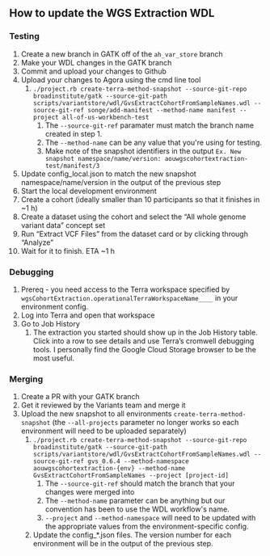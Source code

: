 ## How to update the WGS Extraction WDL

### Testing  
1. Create a new branch in GATK off of the `ah_var_store` branch
2. Make your WDL changes in the GATK branch
3. Commit and upload your changes to Github
4. Upload your changes to Agora using the cmd line tool
    1. `./project.rb create-terra-method-snapshot --source-git-repo broadinstitute/gatk --source-git-path scripts/variantstore/wdl/GvsExtractCohortFromSampleNames.wdl --source-git-ref songe/add-manifest --method-name manifest --project all-of-us-workbench-test`  
       1. The `--source-git-ref` paramater must match the branch name created in step 1. 
       2. The `--method-name` can be any value that you're using for testing. 
       3. Make note of the snapshot identifiers in the output `Ex. New snapshot namespace/name/version: aouwgscohortextraction-test/manifest/3`
5. Update config_local.json to match the new snapshot namespace/name/version in the output of the previous step
6. Start the local development environment 
7. Create a cohort (ideally smaller than 10 participants so that it finishes in ~1 h)
8. Create a dataset using the cohort and select the “All whole genome variant data” concept set
9. Run “Extract VCF Files” from the dataset card or by clicking through “Analyze”
10. Wait for it to finish. ETA ~1 h

### Debugging
1. Prereq - you need access to the Terra workspace specified by `wgsCohortExtraction.operationalTerraWorkspaceName____` in your environment config.
2. Log into Terra and open that workspace
3. Go to Job History
    1. The extraction you started should show up in the Job History table. Click into a row to see details and use Terra’s cromwell debugging tools. I personally find the Google Cloud Storage browser to be the most useful.

### Merging
1. Create a PR with your GATK branch
2. Get it reviewed by the Variants team and merge it
3. Upload the new snapshot to all environments `create-terra-method-snapshot` (the `--all-projects` parameter no longer works so each environment will need to be uploaded separately)
   1. `./project.rb create-terra-method-snapshot --source-git-repo broadinstitute/gatk --source-git-path scripts/variantstore/wdl/GvsExtractCohortFromSampleNames.wdl --source-git-ref gvs_0.6.4 --method-namespace aouwgscohortextraction-{env} --method-name GvsExtractCohortFromSampleNames --project [project-id]`
      1. The `--source-git-ref` should match the branch that your changes were merged into
      2. The `--method-name` parameter can be anything but our convention has been to use the WDL workflow's name.
      3. `--project` and `--method-namespace` will need to be updated with the appropriate values from the environment-specific config.
   2. Update the config_*.json files. The version number for each environment will be in the output of the previous step.
